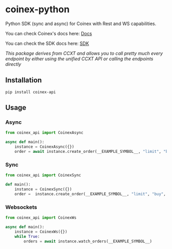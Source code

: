# coinex-python
Python SDK (sync and async) for Coinex with Rest and WS capabilities.

You can check Coinex's docs here: [Docs](https://ccxt.com)


You can check the SDK docs here: [SDK](https://docs.ccxt.com/#/exchanges/coinex)

*This package derives from CCXT and allows you to call pretty much every endpoint by either using the unified CCXT API or calling the endpoints directly*

## Installation

```
pip install coinex-api
```

## Usage

### Async

```Python
from coinex_api import CoinexAsync

async def main():
    instance = CoinexAsync({})
    order = await instance.create_order(__EXAMPLE_SYMBOL__, "limit", "buy", 1, 100000)
```

### Sync

```Python
from coinex_api import CoinexSync

def main():
    instance = CoinexSync({})
    order =  instance.create_order(__EXAMPLE_SYMBOL__, "limit", "buy", 1, 100000)
```

### Websockets

```Python
from coinex_api import CoinexWs

async def main():
    instance = CoinexWs({})
    while True:
        orders = await instance.watch_orders(__EXAMPLE_SYMBOL__)
```

